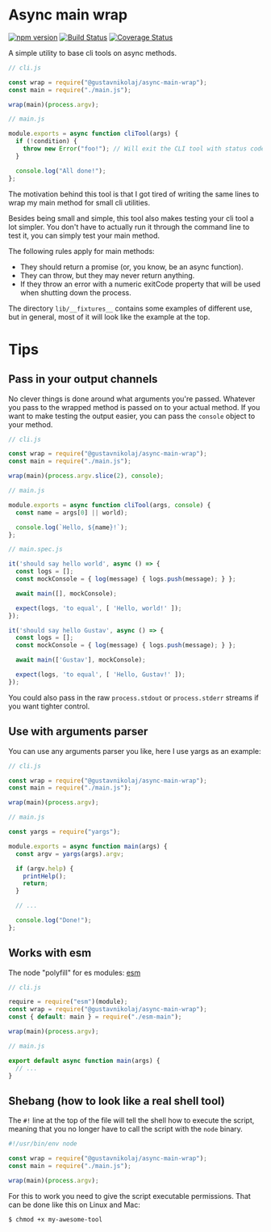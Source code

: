 # Async main wrap

[![npm version](https://badge.fury.io/js/%40gustavnikolaj%2Fasync-main-wrap.svg)](https://www.npmjs.com/package/@gustavnikolaj/async-main-wrap)
[![Build Status](https://travis-ci.com/gustavnikolaj/async-main-wrap.svg?branch=master)](https://travis-ci.com/gustavnikolaj/async-main-wrap)
[![Coverage Status](https://coveralls.io/repos/github/gustavnikolaj/async-main-wrap/badge.svg?branch=master)](https://coveralls.io/github/gustavnikolaj/async-main-wrap?branch=master)

A simple utility to base cli tools on async methods.

```js
// cli.js

const wrap = require("@gustavnikolaj/async-main-wrap");
const main = require("./main.js");

wrap(main)(process.argv);

// main.js

module.exports = async function cliTool(args) {
  if (!condition) {
    throw new Error("foo!"); // Will exit the CLI tool with status code 1.
  }

  console.log("All done!");
};
```

The motivation behind this tool is that I got tired of writing the same lines
to wrap my main method for small cli utilities.

Besides being small and simple, this tool also makes testing your cli tool a
lot simpler. You don't have to actually run it through the command line to test
it, you can simply test your main method.

The following rules apply for main methods:

- They should return a promise (or, you know, be an async function).
- They can throw, but they may never return anything.
- If they throw an error with a numeric exitCode property that will be used
  when shutting down the process.

The directory `lib/__fixtures__` contains some examples of different use, but
in general, most of it will look like the example at the top.

# Tips

## Pass in your output channels

No clever things is done around what arguments you're passed. Whatever you pass
to the wrapped method is passed on to your actual method. If you want to make
testing the output easier, you can pass the `console` object to your method.

```js
// cli.js

const wrap = require("@gustavnikolaj/async-main-wrap");
const main = require("./main.js");

wrap(main)(process.argv.slice(2), console);

// main.js

module.exports = async function cliTool(args, console) {
  const name = args[0] || world);

  console.log(`Hello, ${name}!`);
};

// main.spec.js

it('should say hello world', async () => {
  const logs = [];
  const mockConsole = { log(message) { logs.push(message); } };

  await main([], mockConsole);

  expect(logs, 'to equal', [ 'Hello, world!' ]);
});

it('should say hello Gustav', async () => {
  const logs = [];
  const mockConsole = { log(message) { logs.push(message); } };

  await main(['Gustav'], mockConsole);

  expect(logs, 'to equal', [ 'Hello, Gustav!' ]);
});
```

You could also pass in the raw `process.stdout` or `process.stderr` streams if
you want tighter control.

## Use with arguments parser

You can use any arguments parser you like, here I use yargs as an example:

```js
// cli.js

const wrap = require("@gustavnikolaj/async-main-wrap");
const main = require("./main.js");

wrap(main)(process.argv);

// main.js

const yargs = require("yargs");

module.exports = async function main(args) {
  const argv = yargs(args).argv;

  if (argv.help) {
    printHelp();
    return;
  }

  // ...

  console.log("Done!");
};
```

## Works with esm

The node "polyfill" for es modules: [esm](https://github.com/standard-things/esm)

```js
// cli.js

require = require("esm")(module);
const wrap = require("@gustavnikolaj/async-main-wrap");
const { default: main } = require("./esm-main");

wrap(main)(process.argv);

// main.js

export default async function main(args) {
  // ...
}
```

## Shebang (how to look like a real shell tool)

The `#!` line at the top of the file will tell the shell how to execute the
script, meaning that you no longer have to call the script with the `node`
binary.

```js
#!/usr/bin/env node

const wrap = require("@gustavnikolaj/async-main-wrap");
const main = require("./main.js");

wrap(main)(process.argv);
```

For this to work you need to give the script executable permissions. That can
be done like this on Linux and Mac:

```
$ chmod +x my-awesome-tool
```

